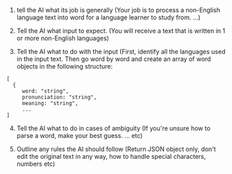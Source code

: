 1. tell the AI what its job is generally (Your job is to process a non-English language text into word for a language learner to study from. ...)

2. Tell the AI what input to expect. (You will receive a text that is written in 1 or more non-English languages)

3. Tell the AI what to do with the input
(First, identify all the languages used in the input text. Then go word by word and create an array of word objects in the following structure: 
```
[
  {
     word: "string",
     pronunciation: "string",
     meaning: "string",
     ...
]
```

4. Tell the AI what to do in cases of ambiguity (If you're unsure how to parse a word, make your best guess. ... etc)

5. Outline any rules the AI should follow (Return JSON object only, don't edit the original text in any way, how to handle special characters, numbers etc)